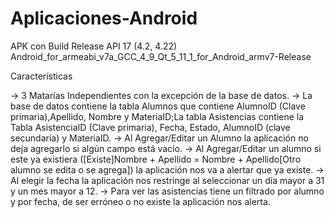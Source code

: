 # Aplicaciones-Android

APK con Build Release API 17 (4.2, 4.22) Android_for_armeabi_v7a_GCC_4_9_Qt_5_11_1_for_Android_armv7-Release

Características

-> 3 Matarías Independientes con la excepción de la base de datos.
-> La base de datos contiene la tabla Alumnos que contiene AlumnoID (Clave primaria),Apellido, Nombre y MateriaID;La tabla Asistencias contiene la Tabla AsistenciaID (Clave primaria), Fecha, Estado, AlumnoID (clave secundaria) y MateriaID.
-> Al Agregar/Editar un Alumno la aplicación no deja agregarlo si algún campo está vacío.
-> Al Agregar/Editar un alumno si este ya existiera ([Existe]Nombre + Apellido = Nombre + Apellido[Otro alumno se edita o se agrega]) la aplicación nos va a alertar que ya existe.
-> Al elegir la fecha la aplicación nos restringe al seleccionar un día mayor a 31 y un mes mayor a 12.
-> Para ver las asistencias tiene un filtrado por alumno y por fecha, de ser erróneo o no existe la aplicación nos alerta.
